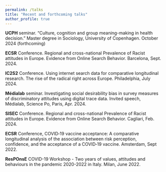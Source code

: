 ```yaml
---
permalink: /talks
title: "Recent and forthcoming talks"
author_profile: true
---
```


**UCPH** seminar. “Culture, cognition and group meaning-making in health decision.” Master degree in Sociology, University of Copenhagen. October 2024 (forthcoming)

**ECSR** Conference. Regional and cross-national Prevalence of Racist attitudes in Europe. Evidence from Online Search Behavior. Barcelona, Sept. 2024.

**IC2S2** Conference. Using internet search data for comparative longitudinal research. The rise of the radical right across Europe.  Philadelphia, July 2024.

**Médialab** seminar. Investigating social desirability bias in survey measures of discriminatory attitudes using digital trace data.  Invited speech, Médialab, Science Po, Paris, Apr. 2024.

**SISEC** Conference. Regional and cross-national Prevalence of Racist attitudes in Europe. Evidence from Online Search Behavior. Cagliari, Feb. 2024.

**ECSR** Conference, COVID‐19 vaccine acceptance: A comparative longitudinal analysis of the association between risk perception, confidence, and the acceptance of a COVID‐19 vaccine. Amsterdam, Sept 2022.

**ResPOnsE** COVID-19 Workshop - Two years of values, attitudes and behaviours in the pandemic 2020-2022 in Italy. Milan, June 2022.

